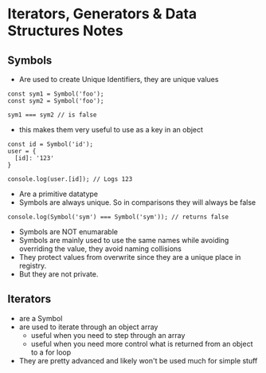 # Iterators, Generators & Data Structures Notes


## Symbols
- Are used to create Unique Identifiers, they are unique values
``` JS
const sym1 = Symbol('foo');
const sym2 = Symbol('foo');

sym1 === sym2 // is false
```
- this makes them very useful to use as a key in an object
```JS
const id = Symbol('id');
user = {
  [id]: '123'
}

console.log(user.[id]); // Logs 123

```
- Are a primitive datatype
- Symbols are always unique. So in comparisons they will always be false
``` JS
console.log(Symbol('sym') === Symbol('sym')); // returns false
``` 
- Symbols are NOT enumarable
- Symbols are mainly used to use the same names while avoiding overriding the value, they avoid naming collisions
- They protect values from overwrite since they are a unique place in registry.
- But they are not private.

## Iterators
- are a Symbol
- are used to iterate through an object array
  - useful when you need to step through an array
  - useful when you need more control what is returned from an object to a for loop
- They are pretty advanced and likely won't be used much for simple stuff